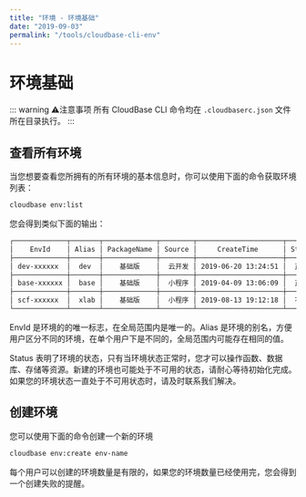 ```yaml
---
title: "环境 - 环境基础"
date: "2019-09-03"
permalink: "/tools/cloudbase-cli-env"
---
```


# 环境基础

::: warning ⚠️注意事项
所有 CloudBase CLI 命令均在 `.cloudbaserc.json` 文件所在目录执行。
:::

## 查看所有环境

当您想要查看您所拥有的所有环境的基本信息时，你可以使用下面的命令获取环境列表：

```sh
cloudbase env:list
```

您会得到类似下面的输出：

```sh
┌─────────────┬───────┬─────────────┬────────┬─────────────────────┬────────┐
│    EnvId    │ Alias │ PackageName │ Source │     CreateTime      │ Status │
├─────────────┼───────┼─────────────┼────────┼─────────────────────┼────────┤
│ dev-xxxxxx  │  dev  │    基础版    │  云开发 │ 2019-06-20 13:24:51 │  正常   │
├─────────────┼───────┼─────────────┼────────┼─────────────────────┼────────┤
│ base-xxxxxx │  base │    基础版    │  小程序 │ 2019-04-09 13:06:09 │  正常   │
├─────────────┼───────┼─────────────┼────────┼─────────────────────┼────────┤
│ scf-xxxxxx  │  xlab │    基础版    │  小程序 │ 2019-08-13 19:12:18 │  不可用 │
└─────────────┴───────┴─────────────┴────────┴─────────────────────┴────────┘
```

EnvId 是环境的的唯一标志，在全局范围内是唯一的。Alias 是环境的别名，方便用户区分不同的环境，在单个用户下是不同的，全局范围内可能存在相同的值。

Status 表明了环境的状态，只有当环境状态正常时，您才可以操作函数、数据库、存储等资源。新建的环境也可能处于不可用的状态，请耐心等待初始化完成。如果您的环境状态一直处于不可用状态时，请及时联系我们解决。

## 创建环境

您可以使用下面的命令创建一个新的环境

```sh
cloudbase env:create env-name
```

每个用户可以创建的环境数量是有限的，如果您的环境数量已经使用完，您会得到一个创建失败的提醒。